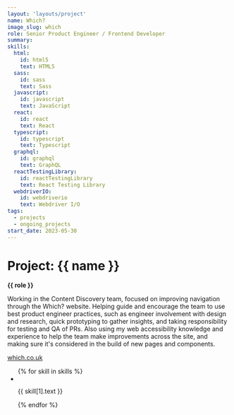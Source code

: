 ```yaml
---
layout: 'layouts/project'
name: Which?
image_slug: which
role: Senior Product Engineer / Frontend Developer
summary:
skills:
  html:
    id: html5
    text: HTML5
  sass:
    id: sass
    text: Sass
  javascript:
    id: javascript
    text: JavaScript
  react:
    id: react
    text: React
  typescript:
    id: typescript
    text: Typescript
  graphql:
    id: graphql
    text: GraphQL
  reactTestingLibrary:
    id: reactTestingLibrary
    text: React Testing Library
  webdriverIO:
    id: webdriverio
    text: Webdriver I/O
tags:
  - projects
  - ongoing_projects
start_date: 2023-05-30
---
```


# Project: {{ name }}

<strong>{{ role }}</strong>

Working in the Content Discovery team, focused on improving navigation through the Which? website. Helping guide and encourage the team to use best product engineer practices, such as engineer involvement with design and research, quick prototyping to gather insights, and taking responsibility for testing and QA of PRs. Also using my web accessibility knowledge and experience to help the team make improvements across the site, and making sure it's considered in the build of new pages and components.

<a href="https://www.which.co.uk/">which.co.uk</a>

<ul class="project__skill-list" aria-label="Uses the following technologies">
  {% for skill in skills %}
  <li class="project__skill-item">
    <img class="project__skill-icon" src="/assets/skill-icons/{{ skill[1].id }}.svg" alt="" role="presentation">
    <p class="project__skill-text">{{ skill[1].text }}</p>
  </li>
  {% endfor %}
</ul>

<div class="project-images">
  <img class="project-image project-image--multiple" src="/assets/project-images/which.png" alt="" role="presentation">
  <img class="project-image project-image--multiple" src="/assets/project-images/which2.png" alt="" role="presentation">
</div>
